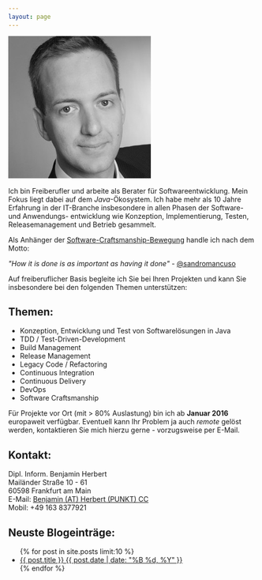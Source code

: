 ```yaml
---
layout: page
---
```

<p>
<div class="pull-right">

 <img src="images/bh.jpg" alt="Foto von Benjamin Herbert"/>

</div>
</p>

Ich bin Freiberufler und arbeite als Berater für Softwareentwicklung. Mein Fokus
liegt dabei auf dem *Java*-Ökosystem. Ich habe mehr als 10 Jahre Erfahrung in der IT-Branche insbesondere in allen Phasen der Software- und Anwendungs- entwicklung
wie Konzeption, Implementierung, Testen, Releasemanagement und Betrieb gesammelt.

Als Anhänger der [Software-Craftsmanship-Bewegung](http://manifesto.softwarecraftsmanship.org/#/de)
handle ich nach dem Motto:

<cite>"How it is done is as important as having it done"</cite> - [@sandromancuso](https://twitter.com/sandromancuso)

Auf freiberuflicher Basis begleite ich Sie bei Ihren Projekten und kann Sie
insbesondere bei den folgenden Themen unterstützen:

## Themen:
* Konzeption, Entwicklung und Test von Softwarelösungen in Java
* TDD / Test-Driven-Development
* Build Management
* Release Management
* Legacy Code / Refactoring
* Continuous Integration
* Continuous Delivery
* DevOps
* Software Craftsmanship

Für Projekte vor Ort (mit > 80% Auslastung) bin ich ab **Januar 2016** europaweit verfügbar.
Eventuell kann Ihr Problem ja auch *remote* gelöst werden, kontaktieren Sie mich hierzu gerne - vorzugsweise per E-Mail.

## Kontakt:

Dipl. Inform. Benjamin Herbert<br />
Mailänder Straße 10 - 61<br />
60598 Frankfurt am Main<br />
E-Mail: <a href="&#109;&#097;&#105;&#108;&#116;&#111;:&#098;&#101;&#110;&#106;&#097;&#109;&#105;&#110;&#064;&#104;&#101;&#114;&#098;&#101;&#114;&#116;&#046;&#099;&#099;?Subject=Anfrage" target="">
Benjamin (AT) Herbert (PUNKT) CC</a> <br />
Mobil: +49 163 8377921<br />

## Neuste Blogeinträge:

<ul class="post-list">
{% for post in site.posts limit:10 %}
  <li><article><a href="{{ site.url }}{{ post.url }}">{{ post.title }} <span class="entry-date"><time datetime="{{ post.date | date_to_xmlschema }}">{{ post.date | date: "%B %d, %Y" }}</time></span></a></article></li>
{% endfor %}
</ul>
